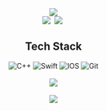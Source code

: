 
<div align="center">
    <img src="https://capsule-render.vercel.app/api?type=wave&color=auto&height=300&section=header&text=I am Suyeong&fontSize=90" /> <br>
    <a href="https://blog.naver.com/auburn0820">
        <img src="https://img.shields.io/badge/Naver Blog-1EC800?style=flat-square&logo=Naver&logoColor=white"/></a>&nbsp;
    <a href="https://www.notion.so/26-b75071f02e024bc797be643995b0a9c3">
        <img src="https://img.shields.io/badge/Noiton-000000?style=flat-square&logo=Notion&logoColor=white"/></a>&nbsp;
    
</div>
<div align="center">
    <h2 align="center">Tech Stack</h2>
    <img alt="C++" src="https://img.shields.io/badge/c++-%2300599C.svg?style=for-the-badge&logo=c%2B%2B&logoColor=white"/>
    <img alt="Swift" src="https://img.shields.io/badge/swift-%23FA7343.svg?style=for-the-badge&logo=swift&logoColor=white"/>
    <img alt="IOS" src="https://img.shields.io/badge/iOS-000000?style=for-the-badge&logo=Apple&logoColor=white">
    <img alt="Git" src="https://img.shields.io/badge/git-%23F05033.svg?style=for-the-badge&logo=git&logoColor=white"/>
    <br><br>
</div>

<div align="center">
    <img src="https://github-readme-stats.vercel.app/api?username=auburn0820&count_private=true" /> <br><br>
    <img src="https://github-readme-stats.vercel.app/api/top-langs/?username=auburn0820&langs_count=8)](https://github.com/anuraghazra/github-readme-stats" />
</div>
